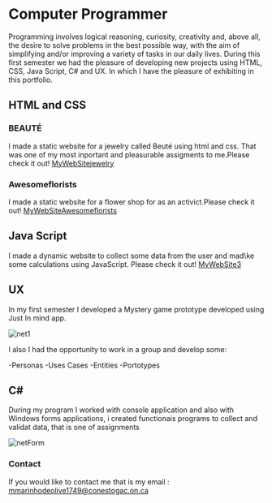 # Computer Programmer 

Programming involves logical reasoning, curiosity, creativity and, above all, the desire to solve problems in the best possible way, with the aim of simplifying and/or improving a variety of tasks in our daily lives. During this first semester we had the pleasure of developing new projects using HTML, CSS, Java Script, C# and UX. In which I have the pleasure of exhibiting in this portfolio.

## HTML and CSS

### BEAUTÉ
I made a static website for a jewelry called Beuté using html and css. That was one of my most inportant and pleasurable assigments to me.Please check it out!  [MyWebSitejewelry](https://mariawaleskaoliver.github.io/MariaWaleskaOliver-BEAUT--/home.html)

### Awesomeflorists

I made a static website for a flower shop for as an activict.Please check it out!  [MyWebSiteAwesomeflorists](https://mariawaleskaoliver.github.io/Awesomeflorists/index.html) 

## Java Script 

I made a dynamic website to collect some data from the user and mad\ke some calculations using JavaScript. Please check it out! [MyWebSite3](https://mariawaleskaoliver.github.io/java3/) 

## UX
In my first semester I developed a Mystery game prototype developed using Just In mind app.

![net1](https://user-images.githubusercontent.com/102097554/159825579-52af75a8-d46f-4aed-b834-08ff03020428.png)

I also I had the opportunity to work in a group and develop some:

-Personas 
-Uses Cases
-Entities
-Portotypes 

## C#
During  my program I worked with console application and also with Windows forms applications, i created functionais programs to collect and validat data, that is one of assignments


![netForm](https://user-images.githubusercontent.com/102097554/159829133-9aede008-40f1-4230-a14a-0f4ffcefae91.png)


### Contact

If you would like to contact me that is my email : mmarinhodeolive1749@conestogac.on.ca 



